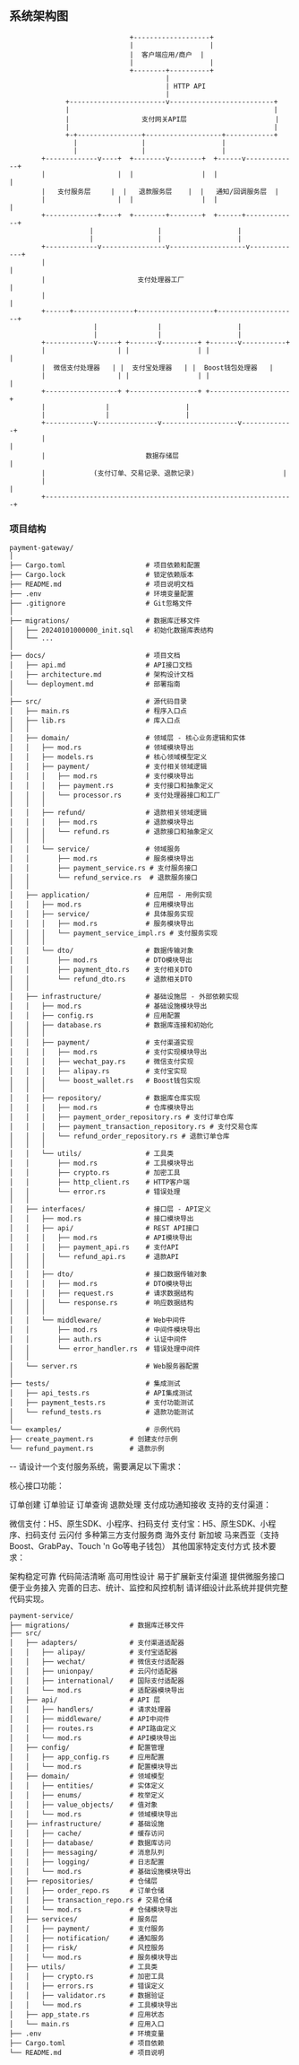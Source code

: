 
## 系统架构图

                                  +-------------------+  
                                  |                   |  
                                  |  客户端应用/商户  |  
                                  |                   |  
                                  +--------+----------+  
                                           |  
                                           | HTTP API  
                                           |  
                  +------------------------v--------------------------+  
                  |                                                   |  
                  |                  支付网关API层                      |  
                  |                                                   |  
                  +-+----------------+-------------------+------------+  
                    |                |                   |  
                    |                |                   |  
            +-------------v----+  +--------v--------+  +------v-------------+  
            |                  |  |                 |  |                    |  
            |   支付服务层     |  |   退款服务层    |  |   通知/回调服务层  |  
            |                  |  |                 |  |                    |  
            +-------------+----+  +--------+--------+  +------+-------------+  
                        |                |                   |  
                        |                |                   |  
            +-------------v----------------v-------------------v-------------+  
            |                                                                |  
            |                       支付处理器工厂                           |  
            |                                                                |  
            +------+---------------+-------------------+--------------------+  
                         |               |                   |  
                         |               |                   |  
            +------------v-----+ +-------v---------+ +-------v-----------+  
            |                  | |                 | |                    |  
            |  微信支付处理器   | |  支付宝处理器   | |  Boost钱包处理器   |  
            |                  | |                 | |                    |  
            +------------------+ +-----------------+ +--------------------+  
            |               |                   |  
            |               |                   |  
            +------------v---------------v-------------------v-------------+  
            |                                                              |  
            |                         数据存储层                            |  
            |            (支付订单、交易记录、退款记录)                      |  
            |                                                              |  
            +--------------------------------------------------------------+


### 项目结构

```angular2html
payment-gateway/  
│  
├── Cargo.toml                    # 项目依赖和配置  
├── Cargo.lock                    # 锁定依赖版本  
├── README.md                     # 项目说明文档  
├── .env                          # 环境变量配置  
├── .gitignore                    # Git忽略文件  
│  
├── migrations/                   # 数据库迁移文件  
│   ├── 20240101000000_init.sql   # 初始化数据库表结构  
│   └── ...  
│  
├── docs/                         # 项目文档  
│   ├── api.md                    # API接口文档  
│   ├── architecture.md           # 架构设计文档  
│   └── deployment.md             # 部署指南  
│  
├── src/                          # 源代码目录  
│   ├── main.rs                   # 程序入口点  
│   ├── lib.rs                    # 库入口点  
│   │  
│   ├── domain/                   # 领域层 - 核心业务逻辑和实体  
│   │   ├── mod.rs                # 领域模块导出  
│   │   ├── models.rs             # 核心领域模型定义  
│   │   ├── payment/              # 支付相关领域逻辑  
│   │   │   ├── mod.rs            # 支付模块导出  
│   │   │   ├── payment.rs        # 支付接口和抽象定义  
│   │   │   └── processor.rs      # 支付处理器接口和工厂  
│   │   │  
│   │   ├── refund/               # 退款相关领域逻辑  
│   │   │   ├── mod.rs            # 退款模块导出  
│   │   │   └── refund.rs         # 退款接口和抽象定义  
│   │   │  
│   │   └── service/              # 领域服务  
│   │       ├── mod.rs            # 服务模块导出  
│   │       ├── payment_service.rs # 支付服务接口  
│   │       └── refund_service.rs  # 退款服务接口  
│   │  
│   ├── application/              # 应用层 - 用例实现  
│   │   ├── mod.rs                # 应用模块导出  
│   │   ├── service/              # 具体服务实现  
│   │   │   ├── mod.rs            # 服务模块导出  
│   │   │   └── payment_service_impl.rs # 支付服务实现  
│   │   │  
│   │   └── dto/                  # 数据传输对象  
│   │       ├── mod.rs            # DTO模块导出  
│   │       ├── payment_dto.rs    # 支付相关DTO  
│   │       └── refund_dto.rs     # 退款相关DTO  
│   │  
│   ├── infrastructure/           # 基础设施层 - 外部依赖实现  
│   │   ├── mod.rs                # 基础设施模块导出  
│   │   ├── config.rs             # 应用配置  
│   │   ├── database.rs           # 数据库连接和初始化  
│   │   │  
│   │   ├── payment/              # 支付渠道实现  
│   │   │   ├── mod.rs            # 支付实现模块导出  
│   │   │   ├── wechat_pay.rs     # 微信支付实现  
│   │   │   ├── alipay.rs         # 支付宝实现  
│   │   │   └── boost_wallet.rs   # Boost钱包实现  
│   │   │  
│   │   ├── repository/           # 数据库仓库实现  
│   │   │   ├── mod.rs            # 仓库模块导出  
│   │   │   ├── payment_order_repository.rs # 支付订单仓库  
│   │   │   ├── payment_transaction_repository.rs # 支付交易仓库  
│   │   │   └── refund_order_repository.rs # 退款订单仓库  
│   │   │  
│   │   └── utils/                # 工具类  
│   │       ├── mod.rs            # 工具模块导出  
│   │       ├── crypto.rs         # 加密工具  
│   │       ├── http_client.rs    # HTTP客户端  
│   │       └── error.rs          # 错误处理  
│   │  
│   ├── interfaces/               # 接口层 - API定义  
│   │   ├── mod.rs                # 接口模块导出  
│   │   ├── api/                  # REST API接口  
│   │   │   ├── mod.rs            # API模块导出  
│   │   │   ├── payment_api.rs    # 支付API  
│   │   │   └── refund_api.rs     # 退款API  
│   │   │  
│   │   ├── dto/                  # 接口数据传输对象  
│   │   │   ├── mod.rs            # DTO模块导出  
│   │   │   ├── request.rs        # 请求数据结构  
│   │   │   └── response.rs       # 响应数据结构  
│   │   │  
│   │   └── middleware/           # Web中间件  
│   │       ├── mod.rs            # 中间件模块导出  
│   │       ├── auth.rs           # 认证中间件  
│   │       └── error_handler.rs  # 错误处理中间件  
│   │  
│   └── server.rs                 # Web服务器配置  
│  
├── tests/                        # 集成测试  
│   ├── api_tests.rs              # API集成测试  
│   ├── payment_tests.rs          # 支付功能测试  
│   └── refund_tests.rs           # 退款功能测试  
│  
└── examples/                     # 示例代码  
├── create_payment.rs         # 创建支付示例  
└── refund_payment.rs         # 退款示例
```

--
请设计一个支付服务系统，需要满足以下需求：

核心接口功能：

订单创建
订单验证
订单查询
退款处理
支付成功通知接收
支持的支付渠道：

微信支付：H5、原生SDK、小程序、扫码支付
支付宝：H5、原生SDK、小程序、扫码支付
云闪付
多种第三方支付服务商
海外支付
新加坡
马来西亚（支持Boost、GrabPay、Touch 'n Go等电子钱包）
其他国家特定支付方式
技术要求：

架构稳定可靠
代码简洁清晰
高可用性设计
易于扩展新支付渠道
提供微服务接口便于业务接入
完善的日志、统计、监控和风控机制
请详细设计此系统并提供完整代码实现。


```shell
payment-service/
├── migrations/               # 数据库迁移文件
├── src/
│   ├── adapters/             # 支付渠道适配器
│   │   ├── alipay/           # 支付宝适配器
│   │   ├── wechat/           # 微信支付适配器
│   │   ├── unionpay/         # 云闪付适配器
│   │   ├── international/    # 国际支付适配器
│   │   └── mod.rs            # 适配器模块导出
│   ├── api/                  # API 层
│   │   ├── handlers/         # 请求处理器
│   │   ├── middleware/       # API中间件
│   │   ├── routes.rs         # API路由定义
│   │   └── mod.rs            # API模块导出
│   ├── config/               # 配置管理
│   │   ├── app_config.rs     # 应用配置
│   │   └── mod.rs            # 配置模块导出
│   ├── domain/               # 领域模型
│   │   ├── entities/         # 实体定义
│   │   ├── enums/            # 枚举定义
│   │   ├── value_objects/    # 值对象
│   │   └── mod.rs            # 领域模块导出
│   ├── infrastructure/       # 基础设施
│   │   ├── cache/            # 缓存访问
│   │   ├── database/         # 数据库访问
│   │   ├── messaging/        # 消息队列
│   │   ├── logging/          # 日志配置
│   │   └── mod.rs            # 基础设施模块导出
│   ├── repositories/         # 仓储层
│   │   ├── order_repo.rs     # 订单仓储
│   │   ├── transaction_repo.rs # 交易仓储
│   │   └── mod.rs            # 仓储模块导出
│   ├── services/             # 服务层
│   │   ├── payment/          # 支付服务
│   │   ├── notification/     # 通知服务
│   │   ├── risk/             # 风控服务
│   │   └── mod.rs            # 服务模块导出
│   ├── utils/                # 工具类
│   │   ├── crypto.rs         # 加密工具
│   │   ├── errors.rs         # 错误定义
│   │   ├── validator.rs      # 数据验证
│   │   └── mod.rs            # 工具模块导出
│   ├── app_state.rs          # 应用状态
│   └── main.rs               # 应用入口
├── .env                      # 环境变量
├── Cargo.toml                # 项目依赖
└── README.md                 # 项目说明

```